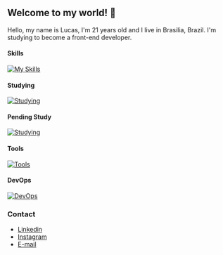 ## Welcome to my world! 👋

Hello, my name is Lucas, I'm 21 years old and I live in Brasilia, Brazil. I'm studying to become a front-end developer.

#### Skills
[![My Skills](https://skillicons.dev/icons?i=js,nodejs,html,css,tailwind,bootstrap,react,sass)](https://skillicons.dev)

#### Studying
[![Studying](https://skillicons.dev/icons?i=ts,nextjs)](https://skillicons.dev)

#### Pending Study
[![Studying](https://skillicons.dev/icons?i=svelte,vuejs,mysql,angular)](https://skillicons.dev)

#### Tools
[![Tools](https://skillicons.dev/icons?i=ps,figma,vscode)](https://skillicons.dev)

#### DevOps
[![DevOps](https://skillicons.dev/icons?i=github,git)](https://skillicons.dev)

### Contact
- <a href="https://www.linkedin.com/in/lucas-daher-b797b02a7">Linkedin</a>
- <a href="https://www.instagram.com/lucasdaher.dev">Instagram</a>
- <a href="mailto:contato@lucasdaher.com">E-mail</a>
